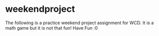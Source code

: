 # weekendproject


The following is a practice weekend project assignment for WCD. It is a math game but it is not that fun! Have Fun :0
